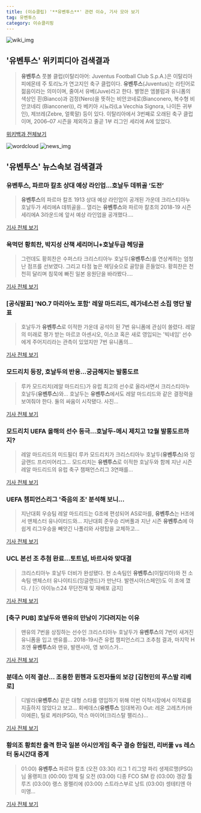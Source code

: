 ```yaml
---
title: (이슈클립) '**유벤투스**' 관련 이슈, 기사 모아 보기
tag: 유벤투스
category: 이슈클리핑
---
```

![wiki_img](https://user-images.githubusercontent.com/42597476/44503234-41136a80-a6d0-11e8-9071-6fc6418eafe4.png)
## **'**유벤투스**'** 위키피디아 검색결과
>**유벤투스** 풋볼 클럽(이탈리아어: Juventus Football Club S.p.A.)은 이탈리아 피에몬테 주 토리노가 연고지인 축구 클럽이다. **유벤투스**(Juventus)는 라틴어로 젊음이라는 의미이며, 줄여서 유베(Juve)라고 한다. 별명은 엠블럼과 유니폼의 색상인 흰(Bianco)과 검정(Nero)을 뜻하는 비안코네로(Bianconero, 복수형 비안코네리 (Bianconeri)), 라 베키아 시뇨라(La Vecchia Signora, 나이든 귀부인), 제브레(Zebre, 얼룩말) 등이 있다. 이탈리아에서 3번째로 오래된 축구 클럽이며, 2006–07 시즌을 제외하고 줄곧 1부 리그인 세리에 A에 있었다.

<a href="https://ko.wikipedia.org/wiki/유벤투스" target="_blank">위키백과 전체보기</a>

![wordcloud](https://s3.ap-northeast-2.amazonaws.com/lyrics101-wordcloud/2018-09-02-1535831688.png)
![news_img](https://user-images.githubusercontent.com/42597476/44507050-1206f400-a6e4-11e8-8d98-7ffbfebb353f.png)
## **'**유벤투스**'** 뉴스속보 검색결과
### **유벤투스**, 파르마 칼초 상대 예상 라인업...호날두 데뷔골 ‘도전’

>**유벤투스**의 파르마 칼초 1913 상대 예상 라인업이 공개된 가운데 크리스티아누 호날두가 세리에A 데뷔골을... 열리는 **유벤투스**와 파르마 칼초의 2018-19 시즌 세리에A 3라운드에 앞서 예상 라인업을 공개했다....

<a href="http://www.kookje.co.kr/news2011/asp/newsbody.asp?code=0600&key=20180902.99099015000" target="_blank">기사 전체 보기</a>

### 욕먹던 황희찬, 박지성 산책 세리머니+호날두급 헤딩골

>그런데도 황희찬은 수퍼스타 크리스티아누 호날두(**유벤투스**)를 연상케하는 엄청난 점프를 선보였다. 그리고 타점 높은 헤딩슛으로 골망을 흔들었다. 황희찬은 천천히 달리며 침묵에 빠진 일본 응원단을 바라봤다....

<a href="http://news.joins.com/article/olink/22525766" target="_blank">기사 전체 보기</a>

### [공식발표] 'NO.7 마리아노 포함' 레알 마드리드, 레가네스전 소집 명단 발표

>호날두가 **유벤투스**로 이적한 가운데 공석이 된 7번 유니폼에 관심이 쏠렸다. 레알의 미래로 평가 받는 마르코 아센시오, 이스코 혹은 새로 영입되는 '빅네임' 선수에게 주어지리라는 관측이 있었지만 7번 유니폼의...

<a href="http://www.interfootball.co.kr/news/articleView.html?idxno=237640" target="_blank">기사 전체 보기</a>

### 모드리치 등장, 호날두의 반응…궁금해지는 발롱도르

>루카 모드리치(레알 마드리드)가 유럽 최고의 선수로 올라서면서 크리스티아누 호날두(**유벤투스**)와... 호날두는 **유벤투스**에서도 레알 마드리드와 같은 결정력을 보여줘야 한다. 둘의 싸움이 시작됐다. 사진...

<a href="http://www.sportalkorea.com/news/view.php?gisa_uniq=2018090116094855&section_code=20&cp=se&gomb=1" target="_blank">기사 전체 보기</a>

### 모드리치 UEFA 올해의 선수 등극...호날두-메시 제치고 12월 발롱도르까지?

>레알 마드리드의 미드필더 루카 모드리치가 크리스티아누 호날두(**유벤투스**)와 잉글랜드 프리미어리그... 모드리치는 **유벤투스**로 이적한 호날두와 함께 지난 시즌 레알 마드리드의 유럽 축구 챔패언스리그 3연패를...

<a href="http://www.kookje.co.kr/news2011/asp/newsbody.asp?code=0600&key=20180901.99099014655" target="_blank">기사 전체 보기</a>

### UEFA 챔피언스리그 '죽음의 조' 분석해 보니...

>지난대회 우승팀 레알 마드리드는 G조에 편성되어 AS로마를, **유벤투스**는 H조에서 맨체스터 유나이티드와... 지난대회 준우승 리버풀과 지난 시즌 **유벤투스**에 아쉽게 리그우승을 빼앗긴 나폴리와 사령탑을 교체하고...

<a href="http://www.ohmynews.com/NWS_Web/View/at_pg.aspx?CNTN_CD=A0002468306&CMPT_CD=P0010&utm_source=naver&utm_medium=newsearch&utm_campaign=naver_news" target="_blank">기사 전체 보기</a>

### UCL 본선 조 추첨 완료…토트넘, 바르사와 맞대결

>크리스티아누 호날두 더비가 완성됐다. 현 소속팀인 **유벤투스**(이탈리아)와 전 소속팀 맨체스터 유나이티드(잉글랜드)가 만난다. 발렌시아(스페인)도 이 조에 꼈다. / [ⓒ 아이뉴스24 무단전재 및 재배포 금지]

<a href="http://joynews.inews24.com/php/news_view.php?g_menu=702220&g_serial=1122129&rrf=nv" target="_blank">기사 전체 보기</a>

### [축구 PUB] 호날두와 맨유의 만남이 기다려지는 이유

>맨유의 7번을 상징하는 선수인 크리스티아누 호날두가 **유벤투스**의 7번이 새겨진 유니폼을 입고 맨유를... 2018-19시즌 유럽 챔피언스리그 조추첨 결과, 마지막 H조엔 **유벤투스**와 맨유, 발렌시아, 영 보이스가...

<a href="http://www.sisaweek.com/news/articleView.html?idxno=112923" target="_blank">기사 전체 보기</a>

### 분데스 이적 결산... 조용한 뮌헨과 도전자들의 보강 [김현민의 푸스발 리베로]

>디발라(**유벤투스**) 같은 대형 스타를 영입하기 위해 이번 이적시장에서 이적료를 지출하지 않았다고 보고... 회베데스(**유벤투스** 임대복귀) Out: 레온 고레츠카(바이에른), 틸로 케러(PSG), 막스 마이어(크리스탈 팰리스)...

<a href="http://www.goal.com/kr/%EB%AA%A9%EB%A1%9D/a/1xqaqs5ygltos1b8bmotrolxen" target="_blank">기사 전체 보기</a>

### 황의조 황희찬 출격 한국 일본 아시안게임 축구 결승 한일전, 리버풀 vs 레스터 동시간대 중계  

>01:00) **유벤투스** 파르마 칼초 (오전 03:30) 리그 1 리그앙 파리 생제르맹(PSG) 님 올랭피크 (00:00) 앙제 릴 오전 (03:00) 디종 FCO SM 캉 (03:00) 갱강 툴루즈 (03:00) 랭스 몽펠리에 (03:00) 스트라스부르 낭트 (03:00) 셍테티엔 아미앵...

<a href="http://www.ggilbo.com/news/articleView.html?idxno=541466" target="_blank">기사 전체 보기</a>


